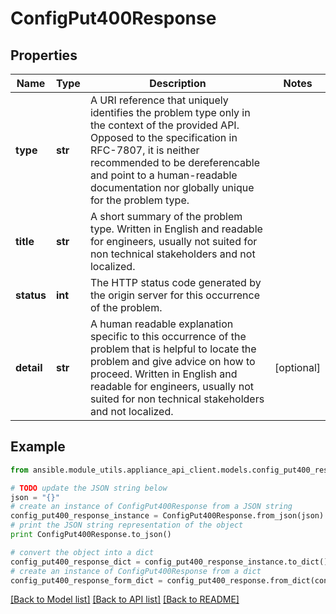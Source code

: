 # ConfigPut400Response


## Properties
Name | Type | Description | Notes
------------ | ------------- | ------------- | -------------
**type** | **str** | A URI reference that uniquely identifies the problem type only in the context of the provided API. Opposed to the specification in RFC-7807, it is neither recommended to be dereferencable and point to a human-readable documentation nor globally unique for the problem type. | 
**title** | **str** | A short summary of the problem type. Written in English and readable for engineers, usually not suited for non technical stakeholders and not localized. | 
**status** | **int** | The HTTP status code generated by the origin server for this occurrence of the problem. | 
**detail** | **str** | A human readable explanation specific to this occurrence of the problem that is helpful to locate the problem and give advice on how to proceed. Written in English and readable for engineers, usually not suited for non technical stakeholders and not localized. | [optional] 

## Example

```python
from ansible.module_utils.appliance_api_client.models.config_put400_response import ConfigPut400Response

# TODO update the JSON string below
json = "{}"
# create an instance of ConfigPut400Response from a JSON string
config_put400_response_instance = ConfigPut400Response.from_json(json)
# print the JSON string representation of the object
print ConfigPut400Response.to_json()

# convert the object into a dict
config_put400_response_dict = config_put400_response_instance.to_dict()
# create an instance of ConfigPut400Response from a dict
config_put400_response_form_dict = config_put400_response.from_dict(config_put400_response_dict)
```
[[Back to Model list]](../README.md#documentation-for-models) [[Back to API list]](../README.md#documentation-for-api-endpoints) [[Back to README]](../README.md)


